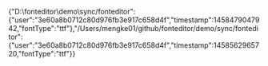 {"D:\\fonteditor\\demo\\sync\/fonteditor":{"user":"3e60a8b0712c80d976fb3e917c658d4f","timestamp":1458479047942,"fontType":"ttf"},"\/Users\/mengke01\/github\/fonteditor\/demo\/sync\/fonteditor":{"user":"3e60a8b0712c80d976fb3e917c658d4f","timestamp":1458562965720,"fontType":"ttf"}}
